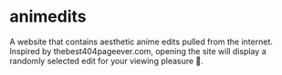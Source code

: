 # animedits
A website that contains aesthetic anime edits pulled from the internet. Inspired by thebest404pageever.com, opening the site will display a randomly selected edit for your viewing pleasure 🙂.
